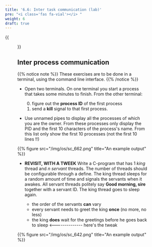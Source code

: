 ```yaml
---
title: '6.6: Inter task communication (lab)'
pre: "<i class='fas fa-vial'></i> "
weight: 6
draft: true
---
```


{{<figure src="/img/os/header_communication.jpg">}}

## Inter process communication

{{% notice note %}}
These exercises are to be done in a terminal, using the command line interface.
{{% /notice %}}

* Open two terminals. On one terminal you start a process that takes some minutes to finish. From the other terminal:

  0. figure out the **process ID** of the first process
  0. send a **kill** signal to that first process.

* Use unnamed pipes to display all the processes of which you are the owner. From these processes only display the PID and the first 10 characters of the process's name. From this list only show the first 10 processes (not the first 10 lines !!)

{{% figure src="/img/os/sc_662.png" title="An example output" %}}

* **REVISIT, WITH A TWEEK** Write a C-program that has 1 *king* thread and *n* *servant* threads. The number of threads should be configurable through a define. The king thread sleeps for a random amount of time and signals the servants when it awakes. All servant threads politely say **Good morning, sire** together with a servant ID. The king thread goes to sleep again.

    * the order of the servants **can** vary
    * every servant needs to greet the king **once** (no more, no less)
    * the king **does** wait for the greetings before he goes back to sleep <-------------- here's the tweak

{{% figure src="/img/os/sc_642.png" title="An example output" %}}
